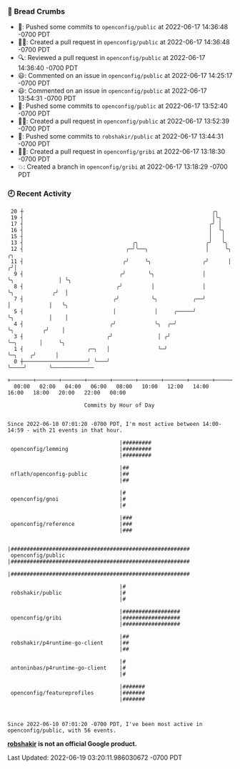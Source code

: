 ### 🍞 Bread Crumbs

 * 🚢: Pushed some commits to `openconfig/public` at 2022-06-17 14:36:48 -0700 PDT
 * ✍🏼: Created a pull request in `openconfig/public` at 2022-06-17 14:36:48 -0700 PDT
 * 🔍: Reviewed a pull request in  `openconfig/public` at 2022-06-17 14:36:40 -0700 PDT
 * 😃: Commented on an issue in `openconfig/public` at 2022-06-17 14:25:17 -0700 PDT
 * 😃: Commented on an issue in `openconfig/public` at 2022-06-17 13:54:31 -0700 PDT
 * 🚢: Pushed some commits to `openconfig/public` at 2022-06-17 13:52:40 -0700 PDT
 * ✍🏼: Created a pull request in `openconfig/public` at 2022-06-17 13:52:39 -0700 PDT
 * 🚢: Pushed some commits to `robshakir/public` at 2022-06-17 13:44:31 -0700 PDT
 * ✍🏼: Created a pull request in `openconfig/gribi` at 2022-06-17 13:18:30 -0700 PDT
 * 💥: Created a branch in `openconfig/gribi` at 2022-06-17 13:18:29 -0700 PDT

### 🕘 Recent Activity
```
 20 ┼                                                           ╭╮
 19 ┤                                                           │╰╮
 17 ┤                                                          ╭╯ │
 16 ┤                                                          │  ╰╮
 15 ┤                                                          │   │
 13 ┤                                  ╭╮                     ╭╯   ╰╮
 12 ┤                                ╭─╯╰──╮                  │     ╰╮                ╭╮
 11 ┤                               ╭╯     ╰╮                ╭╯      │               ╭╯│
  9 ┤                              ╭╯       ╰╮               │       ╰╮              │ ╰╮
  8 ┤                             ╭╯         │               │        ╰╮            ╭╯  │
  7 ┤                            ╭╯          ╰╮           ╭──╯         │            │   ╰╮
  5 ┤                            │            │     ╭─────╯            ╰╮           │    │
  4 ┤                           ╭╯            ╰╮  ╭─╯                   ╰╮         ╭╯    │
  3 ┤                          ╭╯              │ ╭╯                      ╰─╮       │     ╰╮
  1 ┤                    ╭─╮   │               ╰─╯                         ╰─╮    ╭╯      │
  0 ┼────────────────────╯ ╰───╯                                             ╰────╯       ╰─────────────
    +───────+───────+───────+───────+───────+───────+───────+───────+───────+───────+───────+───────+────
  00:00   02:00   04:00   06:00   08:00   10:00   12:00   14:00   16:00   18:00   20:00   22:00   00:00   

						Commits by Hour of Day


Since 2022-06-10 07:01:20 -0700 PDT, I'm most active between 14:00-14:59 - with 21 events in that hour.

```



```
                                   |#########
 openconfig/lemming                |#########
                                   |#########

                                   |##
 nflath/openconfig-public          |##
                                   |##

                                   |#
 openconfig/gnoi                   |#
                                   |#

                                   |###
 openconfig/reference              |###
                                   |###

                                   |########################################################
 openconfig/public                 |########################################################
                                   |########################################################

                                   |#
 robshakir/public                  |#
                                   |#

                                   |##################
 openconfig/gribi                  |##################
                                   |##################

                                   |##
 robshakir/p4runtime-go-client     |##
                                   |##

                                   |#
 antoninbas/p4runtime-go-client    |#
                                   |#

                                   |#######
 openconfig/featureprofiles        |#######
                                   |#######



Since 2022-06-10 07:01:20 -0700 PDT, I've been most active in openconfig/public, with 56 events.

```
**[robshakir](mailto:robjs@google.com) is not an official Google product.**  


Last Updated: 2022-06-19 03:20:11.986030672 -0700 PDT
